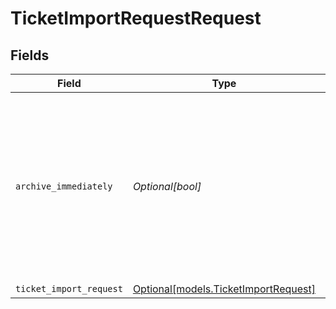 # TicketImportRequestRequest


## Fields

| Field                                                                                                                                         | Type                                                                                                                                          | Required                                                                                                                                      | Description                                                                                                                                   |
| --------------------------------------------------------------------------------------------------------------------------------------------- | --------------------------------------------------------------------------------------------------------------------------------------------- | --------------------------------------------------------------------------------------------------------------------------------------------- | --------------------------------------------------------------------------------------------------------------------------------------------- |
| `archive_immediately`                                                                                                                         | *Optional[bool]*                                                                                                                              | :heavy_minus_sign:                                                                                                                            | If `true`, any ticket created with a `closed` status bypasses the normal ticket lifecycle and will be created directly in your ticket archive |
| `ticket_import_request`                                                                                                                       | [Optional[models.TicketImportRequest]](../models/ticketimportrequest.md)                                                                      | :heavy_minus_sign:                                                                                                                            | N/A                                                                                                                                           |